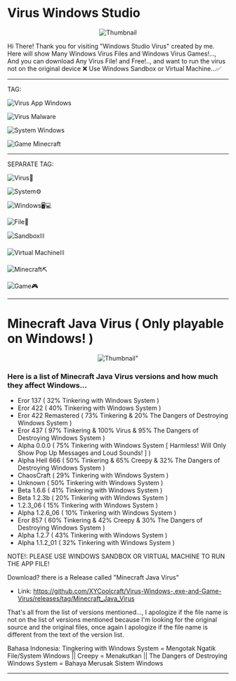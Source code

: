 # Virus Windows Studio

<p align="center">
  <img src="https://files.catbox.moe/827rwt.jpeg" alt="Thumbnail" />
</p>

Hi There! Thank you for visiting "Windows Studio Virus" created by me. Here will show Many Windows Virus Files and Windows Virus Games!..., And you can download Any Virus File! and Free!.., and want to run the virus not on the original device ❌ Use Windows Sandbox or Virtual Machine...✅

---

TAG:

![Virus App Windows](https://img.shields.io/badge/Virus_App-Windows-red?style=for-the-badge)

![Virus Malware](https://img.shields.io/badge/Virus-Malware-red?style=for-the-badge)

![System Windows](https://img.shields.io/badge/System-Windows-blue?style=for-the-badge)

![Game Minecraft](https://img.shields.io/badge/Game-Minecraft-chocolate?style=for-the-badge)

---

SEPARATE TAG:

![Virus🦠](https://img.shields.io/badge/Virus🦠-red?style=for-the-badge)

![System⚙️](https://img.shields.io/badge/System⚙️-gray?style=for-the-badge)

![Windows🖥️💻](https://img.shields.io/badge/Windows🖥️💻-blue?style=for-the-badge)

![File📁](https://img.shields.io/badge/File📁-chocolate?style=for-the-badge)

![Sandbox⛓️](https://img.shields.io/badge/Sandbox⛓️-white?style=for-the-badge)

![Virtual Machine⛓️](https://img.shields.io/badge/Virtual_Machine⛓️-white?style=for-the-badge)

![Minecraft⛏️](https://img.shields.io/badge/Minecraft⛏️-green?style=for-the-badge)

![Game🎮](https://img.shields.io/badge/Game🎮-yellow?style=for-the-badge)

---

# Minecraft Java Virus ( Only playable on Windows! )

<p align="center">
  <img src="https://files.catbox.moe/01u6hy.jpeg" alt=Thumbnail" />
</p>

### Here is a list of Minecraft Java Virus versions and how much they affect Windows...
- Eror 137 ( 32% Tinkering with Windows System )
- Eror 422 ( 40% Tinkering with Windows System )
- Eror 422 Remastered ( 73% Tinkering & 20% The Dangers of Destroying Windows System )
- Eror 437 ( 97% Tinkering & 100% Virus & 95% The Dangers of Destroying Windows System )
- Alpha 0.0.0 ( 75% Tinkering with Windows System [ Harmless! Will Only Show Pop Up Messages and Loud Sounds! ] )
- Alpha Hell 666 ( 50% Tinkering & 65% Creepy & 32% The Dangers of Destroying Windows System )
- ChaosCraft ( 29% Tinkering with Windows System )
- Unknown ( 50% Tinkering with Windows System )
- Beta 1.6.6 ( 41% Tinkering with Windows System )
- Beta 1.2.3b ( 20% Tinkering with Windows System )
- 1.2.3_06 ( 15% Tinkering with Windows System )
- Alpha 1.2.6_06 ( 10% Tinkering with Windows System )
- Eror 857 ( 60% Tinkering & 42% Creepy & 30% The Dangers of Destroying Windows System )
- Alpha 1.2.7 ( 43% Tinkering with Windows System )
- Alpha 1.1.2_01 ( 32% Tinkering with Windows System )

NOTE!:
PLEASE USE WINDOWS SANDBOX OR VIRTUAL MACHINE TO RUN THE APP FILE!

Download? there is a Release called "Minecraft Java Virus"
- Link: https://github.com/XYCoolcraft/Virus-Windows-.exe-and-Game-Virus/releases/tag/Minecraft_Java_Virus

That's all from the list of versions mentioned..., I apologize if the file name is not on the list of versions mentioned because I'm looking for the original source and the original files, once again I apologize if the file name is different from the text of the version list.

Bahasa Indonesia: Tingkering with Windows System = Mengotak Ngatik File/System Windows || Creepy = Menakutkan || The Dangers of Destroying Windows System = Bahaya Merusak Sistem Windows

---
